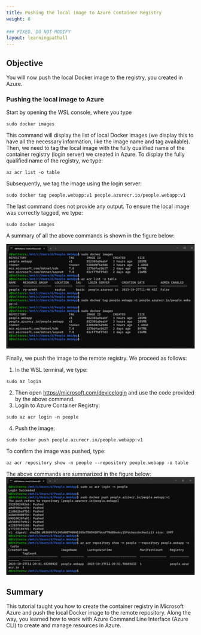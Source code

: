 ```yaml
---
title: Pushing the local image to Azure Container Registry
weight: 8

### FIXED, DO NOT MODIFY
layout: learningpathall
---
```


## Objective
You will now push the local Docker image to the registry, you created in Azure.

### Pushing the local image to Azure
Start by opening the WSL console, where you type

```console
sudo docker images
```

This command will display the list of local Docker images (we display this to have all the necessary information, like the image name and tag available). Then, we need to tag the local image with the fully qualified name of the container registry (login server) we created in Azure. To display the fully qualified name of the registry, we type:

```console
az acr list -o table
```

Subsequently, we tag the image using the login server:
```console
sudo docker tag people.webapp:v1 people.azurecr.io/people.webapp:v1
```

The last command does not provide any output. To ensure the local image was correctly tagged, we type:
```console
sudo docker images
```

A summary of all the above commands is shown in the figure below:

![command prompt#left](figures/10.png)

Finally, we push the image to the remote registry. We proceed as follows:
1.	In the WSL terminal, we type:
```console
sudo az login
```
2.	Then open https://microsoft.com/devicelogin and use the code provided by the above command.
3.	Login to Azure Container Registry:
```console
sudo az acr login -n people
```
4.	Push the image:
```console
sudo docker push people.azurecr.io/people.webapp:v1
```

To confirm the image was pushed, type:
```console
az acr repository show -n people --repository people.webapp -o table
```

The above commands are summarized in the figure below:
![command prompt#left](figures/11.png)

## Summary
This tutorial taught you how to create the container registry in Microsoft Azure and push the local Docker image to the remote repository. Along the way, you learned how to work with Azure Command Line Interface (Azure CLI) to create and manage resources in Azure. 
